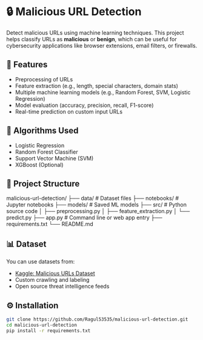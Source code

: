 # 🔒 Malicious URL Detection

Detect malicious URLs using machine learning techniques. This project helps classify URLs as **malicious** or **benign**, which can be useful for cybersecurity applications like browser extensions, email filters, or firewalls.

## 🚀 Features

- Preprocessing of URLs
- Feature extraction (e.g., length, special characters, domain stats)
- Multiple machine learning models (e.g., Random Forest, SVM, Logistic Regression)
- Model evaluation (accuracy, precision, recall, F1-score)
- Real-time prediction on custom input URLs

## 🧠 Algorithms Used

- Logistic Regression
- Random Forest Classifier
- Support Vector Machine (SVM)
- XGBoost (Optional)

## 📂 Project Structure

malicious-url-detection/
├── data/ # Dataset files
├── notebooks/ # Jupyter notebooks
├── models/ # Saved ML models
├── src/ # Python source code
│ ├── preprocessing.py
│ ├── feature_extraction.py
│ └── predict.py
├── app.py # Command line or web app entry
├── requirements.txt
└── README.md

## 📊 Dataset

You can use datasets from:
- [Kaggle: Malicious URLs Dataset](https://www.kaggle.com/datasets/)
- Custom crawling and labeling
- Open source threat intelligence feeds

## ⚙️ Installation

```bash
git clone https://github.com/Ragul53535/malicious-url-detection.git
cd malicious-url-detection
pip install -r requirements.txt
